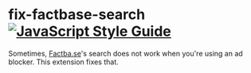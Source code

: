 # fix-factbase-search [![JavaScript Style Guide](https://img.shields.io/badge/code_style-standard-brightgreen.svg)](https://standardjs.com)

Sometimes, [Factba.se][]'s search does not work when you're using an ad blocker.
This extension fixes that.

[factba.se]: https://factba.se
